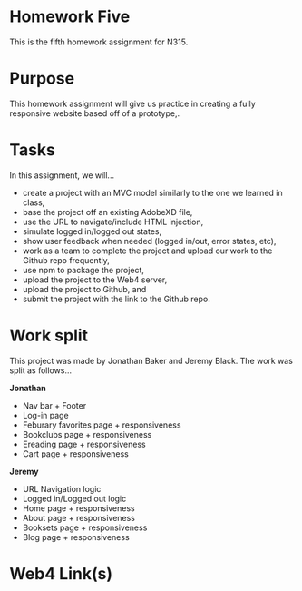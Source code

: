 # Homework Five

This is the fifth homework assignment for N315.

# Purpose

This homework assignment will give us practice in creating a fully responsive website based off of a prototype,.

# Tasks

In this assignment, we will...

- create a project with an MVC model similarly to the one we learned in class,
- base the project off an existing AdobeXD file,
- use the URL to navigate/include HTML injection,
- simulate logged in/logged out states,
- show user feedback when needed (logged in/out, error states, etc),
- work as a team to complete the project and upload our work to the Github repo frequently,
- use npm to package the project,
- upload the project to the Web4 server,
- upload the project to Github, and
- submit the project with the link to the Github repo.

# Work split

This project was made by Jonathan Baker and Jeremy Black. The work was split as follows...

**Jonathan**

- Nav bar + Footer
- Log-in page
- Feburary favorites page + responsiveness
- Bookclubs page + responsiveness
- Ereading page + responsiveness
- Cart page + responsiveness

**Jeremy**

- URL Navigation logic
- Logged in/Logged out logic
- Home page + responsiveness
- About page + responsiveness
- Booksets page + responsiveness
- Blog page + responsiveness

# Web4 Link(s)

